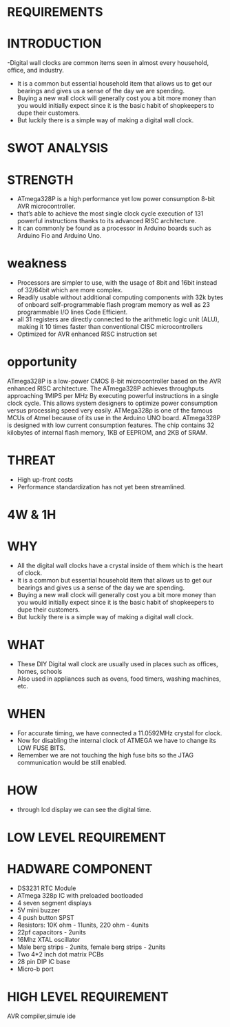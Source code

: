 # REQUIREMENTS #


# INTRODUCTION #
-Digital wall clocks are common items seen in almost every household, office, and industry.
- It is a common but essential household item that allows us to get our bearings and gives us a sense of the day we are spending. 
- Buying a new wall clock will generally cost you a bit more money than you would initially expect since it is the basic habit of shopkeepers to dupe their customers.
-  But luckily there is a simple way of making a digital wall clock. 


# SWOT ANALYSIS #

# STRENGTH #
-  ATmega328P is a high performance yet low power consumption 8-bit AVR microcontroller.
-  that’s able to achieve the most single clock cycle execution of 131 powerful instructions thanks to its advanced RISC architecture.
-  It can commonly be found as a processor in Arduino boards such as Arduino Fio and Arduino Uno.

# weakness #
- Processors are simpler to use, with the usage of 8bit and 16bit instead of 32/64bit which are more complex.
- Readily usable without additional computing components with 32k bytes of onboard self-programmable flash program memory as well as 23 programmable I/O lines Code Efficient.
-  all 31 registers are directly connected to the arithmetic logic unit (ALU), making it 10 times faster than conventional CISC microcontrollers
- Optimized for AVR enhanced RISC instruction set

# opportunity #
ATmega328P is a low-power CMOS 8-bit microcontroller based on the AVR enhanced RISC architecture. The ATmega328P achieves throughputs approaching 1MIPS per MHz By executing powerful instructions in a single clock cycle. This allows system designers to optimize power consumption versus processing speed very easily. ATMega328p is one of the famous MCUs of Atmel because of its use in the Arduino UNO board. ATmega328P is designed with low current consumption features. The chip contains 32 kilobytes of internal flash memory, 1KB of EEPROM, and 2KB of SRAM.
# THREAT # 
- High up-front costs
- Performance standardization has not yet been streamlined.

# 4W & 1H #
# WHY #
- All the digital  wall clocks have a crystal inside of them which is the heart of clock.
-  It is a common but essential household item that allows us to get our bearings and gives us a sense of the day we are spending. 
- Buying a new wall clock will generally cost you a bit more money than you would initially expect since it is the basic habit of shopkeepers to dupe their customers.
-  But luckily there is a simple way of making a digital wall clock. 



# WHAT #
- These DIY Digital wall clock are usually used in places such as offices, homes, schools
- Also used in appliances such as ovens, food timers, washing machines, etc.


# WHEN #
- For accurate timing, we have connected a 11.0592MHz crystal for clock.
- Now for disabling the internal clock of ATMEGA we have to change its LOW FUSE BITS. 
- Remember we are not touching the high fuse bits so the JTAG communication would be still enabled.

# HOW #
- through lcd display we can see the digital time.

# LOW LEVEL REQUIREMENT
# HADWARE COMPONENT
- DS3231 RTC Module
- ATmega 328p IC with preloaded bootloaded
- 4 seven segment displays
- 5V mini buzzer
- 4 push button SPST
- Resistors: 10K ohm - 11units, 220 ohm - 4units
- 22pf capacitors - 2units
- 16Mhz XTAL oscillator
- Male berg strips - 2units, female berg strips - 2units
- Two 4*2 inch dot matrix PCBs
- 28 pin DIP IC base
- Micro-b port

# HIGH LEVEL REQUIREMENT
AVR compiler,simule ide


